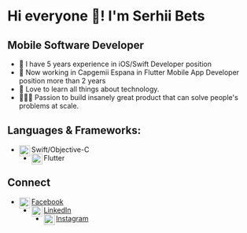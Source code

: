 # Hi everyone 👋! I'm Serhii Bets

## Mobile Software Developer
- 📱 I have 5 years experience in iOS/Swift Developer position
- 📱 Now working in Capgemii Espana in Flutter Mobile App Developer position more than 2 years
- 📖 Love to learn all things about technology.
- 👷🏻‍♂️ Passion to build insanely great product that can solve people's problems at scale.

## Languages & Frameworks:
- Swift/Objective-C <img align="left" alt="swift" width="22px" src="https://cdn.jsdelivr.net/npm/simple-icons@v3/icons/swift.svg"/>
- Flutter <img align="left" alt="swift" width="22px" src="https://cdn.jsdelivr.net/npm/simple-icons@7.16.0/icons/flutter.svg"/>


## Connect
- [Facebook<img align="left" alt="xcodingwithalfian | Facebook" width="22px" src="https://cdn.jsdelivr.net/npm/simple-icons@v3/icons/facebook.svg"/>][facebook] 
- [LinkedIn<img align="left" alt="xcodingwithalfian | LinkedIn" width="22px" src="https://cdn.jsdelivr.net/npm/simple-icons@v3/icons/linkedin.svg"/>][linkedin] 
- [Instagram<img align="left" alt="xcodingwithalfian | Instagram" width="22px" src="https://cdn.jsdelivr.net/npm/simple-icons@v3/icons/instagram.svg"/>][Instagram] 

[facebook]: https://www.facebook.com/serjbets/
[instagram]: https://www.instagram.com/serjbets/
[linkedin]: https://www.linkedin.com/in/serjbets/
